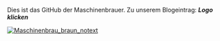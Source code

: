 Dies ist das GitHub der Maschinenbrauer. Zu unserem Blogeintrag: ***Logo klicken*** 

[![Maschinenbrau_braun_notext](https://github.com/Siliasdotorg/Maschinenbrau/assets/166487298/e7ceaf45-13fa-4167-89e3-d4648f3bae0d)](https://de.wikipedia.org/wiki/Moin)


